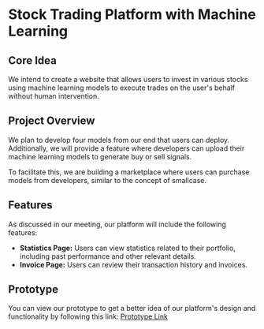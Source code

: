 # Stock Trading Platform with Machine Learning

## Core Idea
We intend to create a website that allows users to invest in various stocks using machine learning models to execute trades on the user's behalf without human intervention.

## Project Overview
We plan to develop four models from our end that users can deploy. Additionally, we will provide a feature where developers can upload their machine learning models to generate buy or sell signals.

To facilitate this, we are building a marketplace where users can purchase models from developers, similar to the concept of smallcase.

## Features
As discussed in our meeting, our platform will include the following features:
- **Statistics Page:** Users can view statistics related to their portfolio, including past performance and other relevant details.
- **Invoice Page:** Users can review their transaction history and invoices.

## Prototype
You can view our prototype to get a better idea of our platform's design and functionality by following this link: [Prototype Link](https://app.uizard.io/prototypes/EwLblElenzfoyX0jRe0E)
